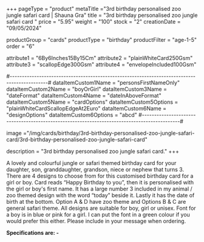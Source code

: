 +++
pageType = "product"
metaTitle ="3rd birthday personalised zoo jungle safari card  | Shauna Gra"
title = "3rd birthday personalised zoo jungle safari card "
price = "5.95"
weight = "100"
stock = "2"
creationDate = "09/05/2024"

productGroup = "cards"
productType = "birthday"
productFilter = "age-1-5"
order = "6"

attribute1 = "6By6Inches15By15Cm" 
attribute2 = "plainWhiteCard250Gsm" 
attribute3 = "scallopEdge300Gsm" 
attribute4 = "envelopeIncluded100Gsm"

#---------------------------------------------------------------------------------------------#
dataItemCustom1Name = "personsFirstNameOnly"
dataItemCustom2Name = "boyOrGirl"
dataItemCustom3Name = "dateFormat"
dataItemCustom4Name = "dateInAboveFormat"
dataItemCustom5Name = "cardOptions"
dataItemCustom5Options = "plainWhiteCardScallopEdgeAt2Euro"
dataItemCustom6Name = "designOptions"
dataItemCustom6Options = "abcd"
#---------------------------------------------------------------------------------------------#

image ="/img/cards/birthday/3rd-birthday-personalised-zoo-jungle-safari-card/3rd-birthday-personalised-zoo-jungle-safari-card"

description = "3rd birthday personalised zoo jungle safari card."
+++

A lovely and colourful jungle or safari themed birthday card for your daughter, son, granddaughter, grandson, niece or nephew that turns 3. There are 4 designs to choose from for this customised birthday card for a girl or boy. Card reads “Happy Birthday to you”, then it is personalised with the girl or boy's first name. It has a large number 3 included in my animal / zoo themed design with the word “today” beside it. Lastly it has the date of birth at the bottom. Option A & D have zoo theme and Options B & C are general safari theme. All designs are suitable for boy, girl or unisex. Font for a boy is in blue or pink for a girl. I can put the font in a green colour if you would prefer this either. Please include in your message when ordering.

**Specifications are: -**
